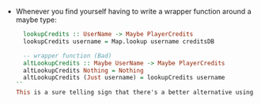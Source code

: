 - Whenever you find yourself having to write a wrapper function around a maybe type:
  ```haskell
    lookupCredits :: UserName -> Maybe PlayerCredits
    lookupCredits username = Map.lookup username creditsDB

    -- wrapper function (Bad)
    altLookupCredits :: Maybe UserName -> Maybe PlayerCredits
    altLookupCredits Nothing = Nothing
    altLookupCredits (Just username) = lookupCredits username
  ``
  This is a sure telling sign that there's a better alternative using `Functors`, `Applicatives` or `Chain`.